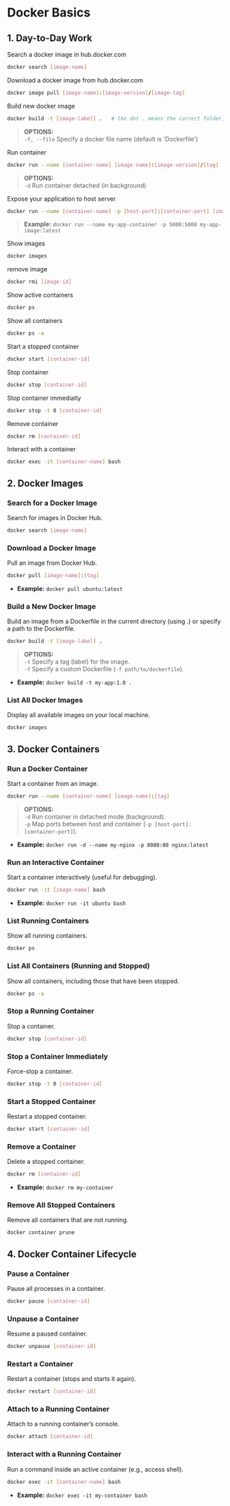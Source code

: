 
# Docker Basics

## 1. Day-to-Day Work

Search a docker image in hub.docker.com

```sh
docker search [image-name]
```

Download a docker image from hub.docker.com

```sh
docker image pull [image-name]:[image-version]/[image-tag]
```

Build new docker image

```sh
docker build -t [image-label] .   # the dot . means the currect folder, you can chage it by the path/to/dockerfile
```

> **OPTIONS:** \
> `-f, --file` Specify a docker file name (default is 'Dockerfile')

Run container

```sh
docker run --name [container-name] [image-name]:[image-version]/[tag]
```

> **OPTIONS:** \
> `-d` Run container detached (in background)

Expose your application to host server

```sh
docker run --name [container-name] -p [host-port]:[container-port] [image-name]:[Image_version]/[tag]
```

> **Example:** `docker run --name my-app-container -p 5000:5000 my-app-image:latest`

Show images

```sh
docker images
```

remove image

```sh
docker rmi [image-id]
```


Show active containers

```sh
docker ps
```

Show all containers

```sh
docker ps -a
```

Start a stopped container

```sh
docker start [container-id]
```

Stop container

```sh
docker stop [container-id]
```

Stop container immediatly

```sh
docker stop -t 0 [container-id]
```

Remove container

```sh
docker rm [container-id]
```

Interact with a container

```sh
docker exec -it [container-name] bash
```

## 2. Docker Images

### Search for a Docker Image

Search for images in Docker Hub.

```sh
docker search [image-name]
```

### Download a Docker Image

Pull an image from Docker Hub.

```sh
docker pull [image-name]:[tag]
```

- **Example:** `docker pull ubuntu:latest`

### Build a New Docker Image

Build an image from a Dockerfile in the current directory (using .) or specify a path to the Dockerfile.

```sh
docker build -t [image-label] .
```

> **OPTIONS:** \
> `-t` Specify a tag (label) for the image. \
> `-f` Specify a custom Dockerfile (`-f path/to/dockerfile`).

- **Example:** `docker build -t my-app:1.0 .`


### List All Docker Images

Display all available images on your local machine.

```sh
docker images
```

## 3. Docker Containers 

### Run a Docker Container

Start a container from an image.

```sh
docker run --name [container-name] [image-name]:[tag]
```

> **OPTIONS:** \
> `-d` Run container in detached mode (background). \
> `-p` Map ports between host and container (`-p [host-port]:[container-port]`). 

- **Example:** `docker run -d --name my-nginx -p 8080:80 nginx:latest`

### Run an Interactive Container

Start a container interactively (useful for debugging).

```sh
docker run -it [image-name] bash
```

- **Example:** `docker run -it ubuntu bash`

### List Running Containers

Show all running containers.

```sh
docker ps
```

### List All Containers (Running and Stopped)

Show all containers, including those that have been stopped.

```sh
docker ps -a
```

### Stop a Running Container

Stop a container.

```sh
docker stop [container-id]
```

### Stop a Container Immediately

Force-stop a container.

```sh
docker stop -t 0 [container-id]
```

### Start a Stopped Container

Restart a stopped container.

```sh
docker start [container-id]
```

### Remove a Container

Delete a stopped container.

```sh
docker rm [container-id]
```

- **Example:** `docker rm my-container`

### Remove All Stopped Containers

Remove all containers that are not running.

```sh
docker container prune
```

## 4. Docker Container Lifecycle

### Pause a Container

Pause all processes in a container.

```sh
docker pause [container-id]
```

### Unpause a Container

Resume a paused container.

```sh
docker unpause [container-id]
```

### Restart a Container

Restart a container (stops and starts it again).

```sh
docker restart [container-id]
```

### Attach to a Running Container

Attach to a running container’s console.

```sh
docker attach [container-id]
```

### Interact with a Running Container

Run a command inside an active container (e.g., access shell).

```sh
docker exec -it [container-name] bash
```

- **Example:** `docker exec -it my-container bash`